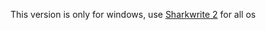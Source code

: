This version is only for windows, use [Sharkwrite 2](https://github.com/Sharkbyteprojects/SharkWrite-new) for all os
